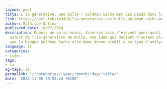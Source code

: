 ```yaml
---
layout: post
title: L’ia générative, une bulle ? Goldman Sachs met les pieds dans le plat
link: https://next.ink/143420/lia-generative-une-bulle-goldman-sachs-met-les-pieds-dans-le-plat/
author: Mathilde Saliou
published_date: 10/07/2024
description: Depuis un an au moins, diverses voix s'élèvent pour qualifier la frénésie
  autour de l'ia générative de bulle. Une idée qui devient d'autant plus sérieuse
  que la banque Goldman Sachs elle-même donne crédit à ce type d'analyse.
language: fr
categories:
- Liens
tags:
- ia
og-tags: ia
permalink: "/:categories/:year/:month/:day/:title/"
date: '2024-11-05 20:55:44 +0100'
---
```

